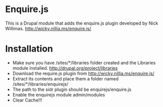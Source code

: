 Enquire.js
======

This is a Drupal module that adds the enquire.js plugin developed by Nick Willimas. http://wicky.nillia.ms/enquire.js/



Installation
=============

- Make sure you have /sites/*/libraries folder created and the Libraries module installed. http://drupal.org/project/libraries
- Download the require.js plugin from http://wicky.nillia.ms/enquire.js/
- Extract its contents and place them a folder named /sites/*/libraries/enquirejs/
- The path to the sidr plugin should be enquirejs/enquire.js
- Enable the enquirejs module admin/modules
- Clear Cache!!!
